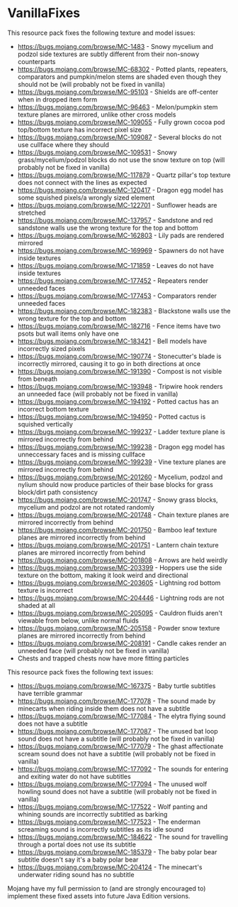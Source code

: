# VanillaFixes

This resource pack fixes the following texture and model issues:

* https://bugs.mojang.com/browse/MC-1483 - Snowy mycelium and podzol side textures are subtly different from their non-snowy counterparts
* https://bugs.mojang.com/browse/MC-68302 - Potted plants, repeaters, comparators and pumpkin/melon stems are shaded even though they should not be (will probably not be fixed in vanilla)
* https://bugs.mojang.com/browse/MC-95103 - Shields are off-center when in dropped item form
* https://bugs.mojang.com/browse/MC-96463 - Melon/pumpkin stem texture planes are mirrored, unlike other cross models
* https://bugs.mojang.com/browse/MC-109055 - Fully grown cocoa pod top/bottom texture has incorrect pixel size
* https://bugs.mojang.com/browse/MC-109087 - Several blocks do not use cullface where they should
* https://bugs.mojang.com/browse/MC-109531 - Snowy grass/mycelium/podzol blocks do not use the snow texture on top (will probably not be fixed in vanilla)
* https://bugs.mojang.com/browse/MC-117879 - Quartz pillar's top texture does not connect with the lines as expected
* https://bugs.mojang.com/browse/MC-120417 - Dragon egg model has some squished pixels/a wrongly sized element
* https://bugs.mojang.com/browse/MC-122701 - Sunflower heads are stretched
* https://bugs.mojang.com/browse/MC-137957 - Sandstone and red sandstone walls use the wrong texture for the top and bottom
* https://bugs.mojang.com/browse/MC-162803 - Lily pads are rendered mirrored
* https://bugs.mojang.com/browse/MC-169969 - Spawners do not have inside textures
* https://bugs.mojang.com/browse/MC-171859 - Leaves do not have inside textures
* https://bugs.mojang.com/browse/MC-177452 - Repeaters render unneeded faces
* https://bugs.mojang.com/browse/MC-177453 - Comparators render unneeded faces
* https://bugs.mojang.com/browse/MC-182383 - Blackstone walls use the wrong texture for the top and bottom
* https://bugs.mojang.com/browse/MC-182716 - Fence items have two psots but wall items only have one
* https://bugs.mojang.com/browse/MC-183421 - Bell models have incorrectly sized pixels
* https://bugs.mojang.com/browse/MC-190774 - Stonecutter's blade is incorrectly mirrored, causing it to go in both directions at once
* https://bugs.mojang.com/browse/MC-191390 - Compost is not visible from beneath
* https://bugs.mojang.com/browse/MC-193948 - Tripwire hook renders an unneeded face (will probably not be fixed in vanilla)
* https://bugs.mojang.com/browse/MC-194192 - Potted cactus has an incorrect bottom texture
* https://bugs.mojang.com/browse/MC-194950 - Potted cactus is squished vertically
* https://bugs.mojang.com/browse/MC-199237 - Ladder texture plane is mirrored incorrectly from behind
* https://bugs.mojang.com/browse/MC-199238 - Dragon egg model has unneccessary faces and is missing cullface
* https://bugs.mojang.com/browse/MC-199239 - Vine texture planes are mirrored incorrectly from behind
* https://bugs.mojang.com/browse/MC-201260 - Mycelium, podzol and nylium should now produce particles of their base blocks for grass block/dirt path consistency
* https://bugs.mojang.com/browse/MC-201747 - Snowy grass blocks, mycelium and podzol are not rotated randomly
* https://bugs.mojang.com/browse/MC-201748 - Chain texture planes are mirrored incorrectly from behind
* https://bugs.mojang.com/browse/MC-201750 - Bamboo leaf texture planes are mirrored incorrectly from behind
* https://bugs.mojang.com/browse/MC-201751 - Lantern chain texture planes are mirrored incorrectly from behind
* https://bugs.mojang.com/browse/MC-201808 - Arrows are held weirdly
* https://bugs.mojang.com/browse/MC-203399 - Hoppers use the side texture on the bottom, making it look weird and directional
* https://bugs.mojang.com/browse/MC-203605 - Lightning rod bottom texture is incorrect
* https://bugs.mojang.com/browse/MC-204446 - Lightning rods are not shaded at all
* https://bugs.mojang.com/browse/MC-205095 - Cauldron fluids aren't viewable from below, unlike normal fluids
* https://bugs.mojang.com/browse/MC-205158 - Powder snow texture planes are mirrored incorrectly from behind
* https://bugs.mojang.com/browse/MC-208191 - Candle cakes render an unneeded face (will probably not be fixed in vanilla)
* Chests and trapped chests now have more fitting particles

This resource pack fixes the following text issues:

* https://bugs.mojang.com/browse/MC-167375 - Baby turtle subtitles have terrible grammar
* https://bugs.mojang.com/browse/MC-177078 - The sound made by minecarts when riding inside them does not have a subtitle
* https://bugs.mojang.com/browse/MC-177084 - The elytra flying sound does not have a subtitle
* https://bugs.mojang.com/browse/MC-177087 - The unused bat loop sound does not have a subtitle (will probably not be fixed in vanilla)
* https://bugs.mojang.com/browse/MC-177079 - The ghast affectionate scream sound does not have a subtitle (will probably not be fixed in vanilla)
* https://bugs.mojang.com/browse/MC-177092 - The sounds for entering and exiting water do not have subtitles
* https://bugs.mojang.com/browse/MC-177094 - The unused wolf howling sound does not have a subtitle (will probably not be fixed in vanilla)
* https://bugs.mojang.com/browse/MC-177522 - Wolf panting and whining sounds are incorrectly subtitled as barking
* https://bugs.mojang.com/browse/MC-177523 - The enderman screaming sound is incorrectly subtitles as its idle sound
* https://bugs.mojang.com/browse/MC-184622 - The sound for travelling through a portal does not use its subtitle
* https://bugs.mojang.com/browse/MC-185379 - The baby polar bear subtitle doesn't say it's a baby polar bear
* https://bugs.mojang.com/browse/MC-204124 - The minecart's underwater riding sound has no subtitle

Mojang have my full permission to (and are strongly encouraged to) implement these fixed assets into future Java Edition versions.
